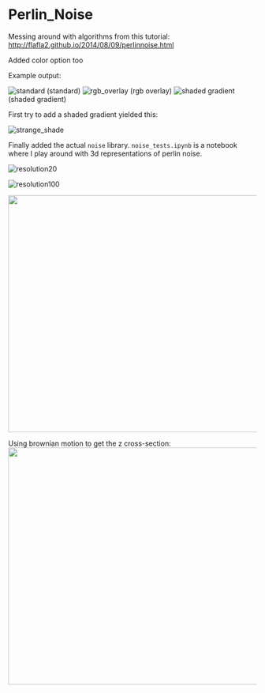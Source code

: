 # Perlin_Noise
Messing around with algorithms from this tutorial: http://flafla2.github.io/2014/08/09/perlinnoise.html

Added color option too

Example output:

![standard](https://i.imgur.com/Dgi92O0.png)
(standard)
![rgb_overlay](https://i.imgur.com/2vUkBng.png)
(rgb overlay)
![shaded gradient](https://i.imgur.com/WZUWkU8.png)
(shaded gradient)

First try to add a shaded gradient yielded this:

![strange_shade](https://i.imgur.com/SNowjqB.png)

Finally added the actual `noise` library. `noise_tests.ipynb` is a notebook where I play around with 3d representations
of perlin noise.

![resolution20](https://raw.githubusercontent.com/samclane/Perlin_Noise/master/3dvoxel20.png)

![resolution100](https://raw.githubusercontent.com/samclane/Perlin_Noise/master/3dvoxel100.png)

<img src="animation.gif?raw=true" width="640px" height="480px">

Using brownian motion to get the z cross-section:
<img src="animation-1527976334.6535149.gif?raw=true" width="640px" height="480px">